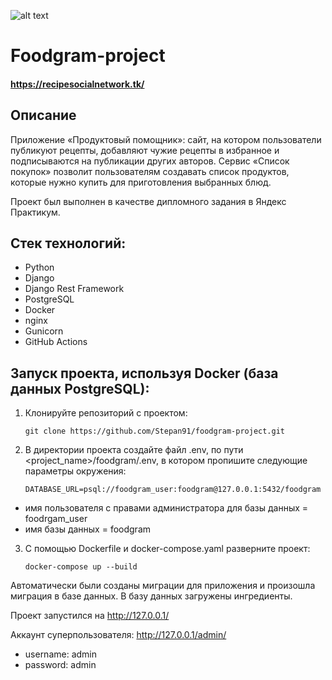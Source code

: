 ![alt text](https://github.com/Stepan91/foodgram-project/actions/workflows/main.yml/badge.svg)
# Foodgram-project
#### https://recipesocialnetwork.tk/
## Описание
Приложение «Продуктовый помощник»: сайт, на котором пользователи публикуют рецепты, добавляют чужие рецепты в избранное и подписываются на публикации других авторов. Сервис «Список покупок» позволит пользователям создавать список продуктов, которые нужно купить для приготовления выбранных блюд.

Проект был выполнен в качестве дипломного задания в Яндекс Практикум.

## Стек технологий:
- Python
- Django
- Django Rest Framework
- PostgreSQL
- Docker
- nginx
- Gunicorn
- GitHub Actions

## Запуск проекта, используя Docker (база данных PostgreSQL):
1. Клонируйте репозиторий с проектом:

       git clone https://github.com/Stepan91/foodgram-project.git

2. В директории проекта создайте файл .env, по пути <project_name>/foodgram/.env, в котором пропишите следующие параметры окружения:

       DATABASE_URL=psql://foodgram_user:foodgram@127.0.0.1:5432/foodgram

- имя пользователя с правами администратора для базы данных = foodrgam_user
- имя базы данных = foodgram

3. С помощью Dockerfile и docker-compose.yaml разверните проект:

       docker-compose up --build

Автоматически были созданы миграции для приложения и произошла миграция в базе данных. В базу данных загружены ингредиенты.

Проект запустился на http://127.0.0.1/

Аккаунт суперпользователя:
http://127.0.0.1/admin/
- username: admin
- password: admin
